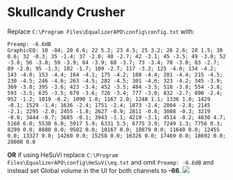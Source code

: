 # Skullcandy Crusher
Replace `C:\Program Files\EqualizerAPO\config\config.txt` with:
```
Preamp: -6.6dB
GraphicEQ: 10 -84; 20 6.6; 22 5.2; 23 4.5; 25 3.2; 26 2.6; 28 1.5; 30 0.6; 32 -0.3; 35 -1.4; 37 -2.0; 40 -2.7; 42 -3.1; 45 -3.5; 49 -3.8; 52 -3.8; 56 -3.8; 59 -3.9; 64 -3.9; 68 -3.7; 73 -3.4; 78 -3.0; 83 -2.7; 89 -2.0; 95 -1.3; 102 -1.7; 109 -2.7; 117 -3.2; 125 -4.0; 134 -4.2; 143 -4.0; 153 -4.4; 164 -4.1; 175 -4.2; 188 -4.4; 201 -4.4; 215 -4.5; 230 -4.5; 246 -4.6; 263 -4.5; 282 -4.5; 301 -4.6; 323 -4.2; 345 -3.9; 369 -3.8; 395 -3.6; 423 -3.4; 452 -3.5; 484 -3.5; 518 -3.8; 554 -3.8; 593 -3.5; 635 -3.5; 679 -3.6; 726 -3.4; 777 -3.0; 832 -2.7; 890 -2.4; 952 -1.2; 1019 -0.2; 1090 1.0; 1167 2.0; 1248 1.1; 1336 1.0; 1429 -0.1; 1529 -1.4; 1636 -2.4; 1751 -2.4; 1873 -2.4; 2004 -2.8; 2145 -2.1; 2295 -2.0; 2455 -1.8; 2627 -0.9; 2811 -0.8; 3008 -0.3; 3219 -0.8; 3444 -0.7; 3685 -0.1; 3943 -1.1; 4219 -3.1; 4514 -0.2; 4830 4.7; 5168 6.0; 5530 6.0; 5917 5.9; 6331 5.5; 6775 3.9; 7249 1.3; 7756 0.3; 8299 0.0; 8880 0.0; 9502 0.0; 10167 0.0; 10879 0.0; 11640 0.0; 12455 0.0; 13327 0.0; 14260 0.0; 15258 0.0; 16326 0.0; 17469 0.0; 18692 0.0; 20000 0.0
```
**OR** if using HeSuVi replace `C:\Program Files\EqualizerAPO\config\HeSuVi\eq.txt` and omit `Preamp: -6.6dB` and instead set Global volume in the UI for both channels to **-66**.
![](https://raw.githubusercontent.com/jaakkopasanen/AutoEq/master/results/SBAF-Serious/innerfidelity/onear/Skullcandy%20Crusher/Skullcandy%20Crusher.png)